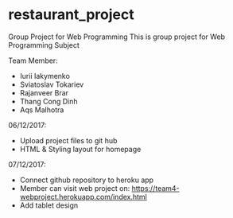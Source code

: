 # restaurant_project
Group Project for Web Programming
This is group project for Web Programming Subject

Team Member: 
- Iurii Iakymenko 
- Sviatoslav Tokariev 
- Rajanveer Brar
- Thang Cong Dinh
- Aqs Malhotra

06/12/2017:
- Upload project files to git hub
- HTML & Styling layout for homepage

07/12/2017:
- Connect github repository to heroku app
- Member can visit web project on: https://team4-webproject.herokuapp.com/index.html
- Add tablet design
